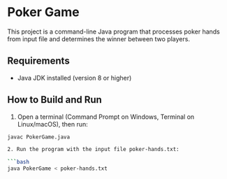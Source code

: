 # Poker Game

This project is a command-line Java program that processes poker hands from input file and determines the winner between two players.

## Requirements

- Java JDK installed (version 8 or higher)

## How to Build and Run

1. Open a terminal (Command Prompt on Windows, Terminal on Linux/macOS), then run:

```bash
javac PokerGame.java

2. Run the program with the input file poker-hands.txt:

```bash
java PokerGame < poker-hands.txt

